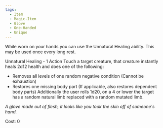 ```yaml
---
tags:
  - Item
  - Magic-Item
  - Glove
  - One-Handed
  - Unique
---
```

While worn on your hands you can use the Unnatural Healing ability. This may be used once every long rest.

Unnatural Healing - 1 Action
Touch a target creature, that creature instantly heals 2d12 health and does one of the following:
- Removes all levels of one random negative condition (Cannot be exhaustion)
- Restores one missing body part (If applicable, also restores dependent body parts)
Additionally the user rolls 1d20, on a 4 or lower the target has a random natural limb replaced with a random mutated limb.

*A glove made out of flesh, it looks like you took the skin off of someone's hand.*

Cost: 0